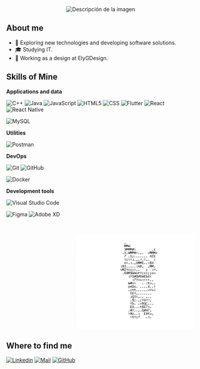 

<p align="center">
  <img src="https://fontmeme.com/temporary/13dcd11b68b065bd1a221443b358e234.png" alt="Descripción de la imagen">
</p>

## About me
- 🤔 Exploring new technologies and developing software solutions.
- 🎓 Studying IT.
- 💼 Working as a design at ElyGDesign.


## Skills of Mine

**Applications and data**

![C++](https://img.shields.io/badge/-C++-333333?style=flat&logo=C%2B%2B&logoColor=00599C)
![Java](https://img.shields.io/badge/-Java-333333?style=flat&logo=Java&logoColor=007396)
![JavaScript](https://img.shields.io/badge/-JavaScript-333333?style=flat&logo=javascript)
![HTML5](https://img.shields.io/badge/-HTML5-333333?style=flat&logo=HTML5)
![CSS](https://img.shields.io/badge/-CSS-333333?style=flat&logo=CSS3&logoColor=1572B6)
![Flutter](https://img.shields.io/badge/-Flutter-333333?style=flat&logo=Flutter)
![React](https://img.shields.io/badge/-React-333333?style=flat&logo=react)
![React Native](https://img.shields.io/badge/-React%20Native-333333?style=flat&logo=react)

![MySQL](https://img.shields.io/badge/-MySQL-333333?style=flat&logo=mysql)

**Utilities**


![Postman](https://img.shields.io/badge/-Postman-333333?style=flat&logo=postman)

**DevOps**

![Git](https://img.shields.io/badge/-Git-333333?style=flat&logo=git)
![GitHub](https://img.shields.io/badge/-GitHub-333333?style=flat&logo=github)

![Docker](https://img.shields.io/badge/-Docker-333333?style=flat&logo=docker)


**Development tools**

![Visual Studio Code](https://img.shields.io/badge/-Visual%20Studio%20Code-333333?style=flat&logo=visual-studio-code&logoColor=007ACC)


![Figma](https://img.shields.io/badge/-Figma-333333?style=flat&logo=figma&logoColor=007ACC)
![Adobe XD](https://img.shields.io/badge/-Adobe%20XD-333333?style=flat&logo=adobe-xd&logoColor=007ACC)

<br/>

<p align="right">
  <img src="https://github.com/ElyFj/ElyFj/blob/main/giphy.gif" alt="Descripción de la imagen">
</p>

## Where to find me

[![Linkedin](https://img.icons8.com/nolan/64/linkedin.png)](www.linkedin.com/in/𝔼𝕝𝕚𝕫𝕒𝕓𝕖𝕥-𝕊𝕒𝕟𝕥𝕒𝕟𝕒-452936252)
[![Mail](https://img.icons8.com/nolan/64/gmail.png)](mailto:ely_mariano_as@hotmail.com)
[![GitHub](https://img.icons8.com/nolan/64/github.png)](https://github.com/ElyFj)
